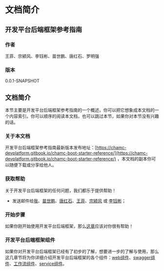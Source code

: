 # 文档简介

## 开发平台后端框架参考指南

### 作者

王菲、宗颍风、李钰彬、苗世鹏、唐红石、罗明强

### 版本

0.0.1-SNAPSHOT

## 文档简介

本节主要是开发平台后端框架参考指南的一个概述，你可以把它想象成本文档的一个内容索引。你可以顺序的阅读本文档，也可以跳过本节，如果你对本节没有兴趣的话。

### 关于本文档

开发平台后端框架参考指南最新版本发布地址：[https://chamc-devplatform.gitbook.io/chamc-boot-starter-reference/](https://chamc-devplatform.gitbook.io/chamc-boot-starter-reference/) ，本文档的副本你可以随便下载或分享给他人。

### 获取帮助

关于开发平台后端框架的任何问题，我们都乐于提供帮助！

* 发送邮件给[我](mailto:luomingqiang@chamc.com.cn)、[苗世鹏](mailto:miaoshipeng@chamc.com.cn)、[唐红石](mailto:tanghongshi@chamc.com.cn)、[王菲](mailto:wangfei@chamc.com.cn)、[宗颍风](mailto:zongyingfeng@chamc.com.cn) 或 [李钰彬](mailto:liyubin@chamc.com.cn)；

### 开始步骤

如果你刚开始使用开发平台后端框架，那么[这章](chamc-boot-starter-base/README.md)应该对你很有帮助！

### 开发平台后端框架组件

如果你对开发平台后端框架已经有了初步的了解，想要进一步的了解与使用，那么这几章节将为你详细介绍开发平台后端框架的各个组件：[web组件](chamc-boot-starter-web/README.md)、[swagger组件](chamc-boot-starter-swagger/README.md)、[工作流组件](chamc-boot-starter-bpm/README.md)、[service组件](chamc-boot-starter-service/introduce.md)。

